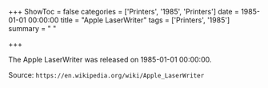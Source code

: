 +++
ShowToc = false
categories = ['Printers', '1985', 'Printers']
date = 1985-01-01 00:00:00
title = "Apple LaserWriter"
tags = ['Printers', '1985']
summary = " "

+++

The Apple LaserWriter was released on 1985-01-01 00:00:00.

Source: `https://en.wikipedia.org/wiki/Apple_LaserWriter`


